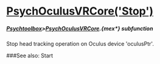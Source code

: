 # [PsychOculusVRCore('Stop')](PsychOculusVRCore-Stop) 
##### [Psychtoolbox](Psychtoolbox)>[PsychOculusVRCore](PsychOculusVRCore).{mex*} subfunction


Stop head tracking operation on Oculus device 'oculusPtr'.  
  
  


###See also:
Start
